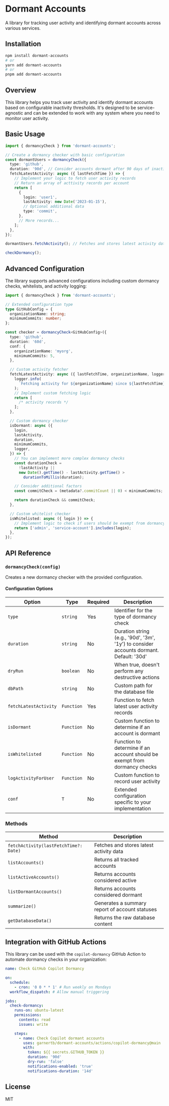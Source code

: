 # Dormant Accounts

A library for tracking user activity and identifying dormant accounts across various services.

## Installation

```bash
npm install dormant-accounts
# or
yarn add dormant-accounts
# or
pnpm add dormant-accounts
```

## Overview

This library helps you track user activity and identify dormant accounts based on configurable inactivity thresholds. It's designed to be service-agnostic and can be extended to work with any system where you need to monitor user activity.

## Basic Usage

```typescript
import { dormancyCheck } from 'dormant-accounts';

// Create a dormancy checker with basic configuration
const dormantUsers = dormancyCheck({
  type: 'github',
  duration: '90d', // Consider accounts dormant after 90 days of inactivity
  fetchLatestActivity: async ({ lastFetchTime }) => {
    // Implement your logic to fetch user activity records
    // Return an array of acttivity records per account
    return [
      {
        login: 'user1',
        lastActivity: new Date('2023-01-15'),
        // Optional additional data
        type: 'commit',
      },
      // More records...
    ];
  },
});

dormantUsers.fetchActivity(); // Fetches and stores latest activity data

checkDormancy();
```

## Advanced Configuration

The library supports advanced configurations including custom dormancy checks, whitelists, and activity logging:

```typescript
import { dormancyCheck } from 'dormant-accounts';

// Extended configuration type
type GitHubConfig = {
  organizationName: string;
  minimumCommits: number;
};

const checker = dormancyCheck<GitHubConfig>({
  type: 'github',
  duration: '60d',
  conf: {
    organizationName: 'myorg',
    minimumCommits: 5,
  },

  // Custom activity fetcher
  fetchLatestActivity: async ({ lastFetchTime, organizationName, logger }) => {
    logger.info(
      `Fetching activity for ${organizationName} since ${lastFetchTime}`,
    );
    // Implement custom fetching logic
    return [
      /* activity records */
    ];
  },

  // Custom dormancy checker
  isDormant: async ({
    login,
    lastActivity,
    duration,
    minimumCommits,
    logger,
  }) => {
    // You can implement more complex dormancy checks
    const durationCheck =
      !lastActivity ||
      new Date().getTime() - lastActivity.getTime() >
        durationToMillis(duration);

    // Consider additional factors
    const commitCheck = (metadata?.commitCount || 0) < minimumCommits;

    return durationCheck && commitCheck;
  },

  // Custom whitelist checker
  isWhitelisted: async ({ login }) => {
    // Implement logic to check if users should be exempt from dormancy checks
    return ['admin', 'service-account'].includes(login);
  },
});
```

## API Reference

### `dormancyCheck(config)`

Creates a new dormancy checker with the provided configuration.

#### Configuration Options

| Option                | Type       | Required | Description                                                                            |
| --------------------- | ---------- | -------- | -------------------------------------------------------------------------------------- |
| `type`                | `string`   | Yes      | Identifier for the type of dormancy check                                              |
| `duration`            | `string`   | No       | Duration string (e.g., '90d', '3m', '1y') to consider accounts dormant. Default: '30d' |
| `dryRun`              | `boolean`  | No       | When true, doesn't perform any destructive actions                                     |
| `dbPath`              | `string`   | No       | Custom path for the database file                                                      |
| `fetchLatestActivity` | `Function` | Yes      | Function to fetch latest user activity records                                         |
| `isDormant`           | `Function` | No       | Custom function to determine if an account is dormant                                  |
| `isWhitelisted`       | `Function` | No       | Function to determine if an account should be exempt from dormancy checks              |
| `logActivityForUser`  | `Function` | No       | Custom function to record user activity                                                |
| `conf`                | `T`        | No       | Extended configuration specific to your implementation                                 |

### Methods

| Method                                | Description                                    |
| ------------------------------------- | ---------------------------------------------- |
| `fetchActivity(lastFetchTime?: Date)` | Fetches and stores latest activity data        |
| `listAccounts()`                      | Returns all tracked accounts                   |
| `listActiveAccounts()`                | Returns accounts considered active             |
| `listDormantAccounts()`               | Returns accounts considered dormant            |
| `summarize()`                         | Generates a summary report of account statuses |
| `getDatabaseData()`                   | Returns the raw database content               |

## Integration with GitHub Actions

This library can be used with the `copilot-dormancy` GitHub Action to automate dormancy checks in your organization:

```yaml
name: Check GitHub Copilot Dormancy

on:
  schedule:
    - cron: '0 0 * * 1' # Run weekly on Mondays
  workflow_dispatch: # Allow manual triggering

jobs:
  check-dormancy:
    runs-on: ubuntu-latest
    permissions:
      contents: read
      issues: write

    steps:
      - name: Check Copilot dormant accounts
        uses: garnertb/dormant-accounts/actions/copilot-dormancy@main
        with:
          token: ${{ secrets.GITHUB_TOKEN }}
          duration: '90d'
          dry-run: 'false'
          notifications-enabled: 'true'
          notifications-duration: '14d'
```

## License

MIT
